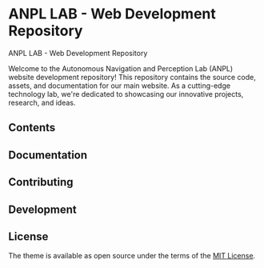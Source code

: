 # ANPL LAB - Web Development Repository

ANPL LAB - Web Development Repository

Welcome to the Autonomous Navigation and Perception Lab (ANPL) website development repository! This repository contains the source code, assets, and documentation for our main website. As a cutting-edge technology lab, we're dedicated to showcasing our innovative projects, research, and ideas.

## Contents

## Documentation

## Contributing


## Development

## License

The theme is available as open source under the terms of the [MIT License](https://opensource.org/licenses/MIT).

